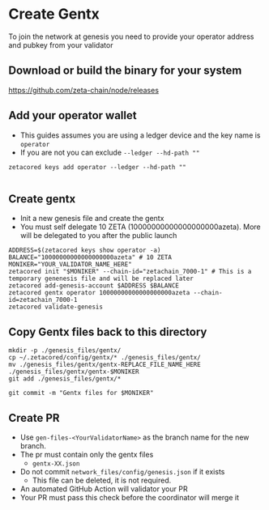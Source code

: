 # Create Gentx

To join the network at genesis you need to provide your operator address and pubkey from your validator

## Download or build the binary for your system
https://github.com/zeta-chain/node/releases


## Add your operator wallet
- This guides assumes you are using a ledger device and the key name is `operator` 
- If you are not you can exclude `--ledger --hd-path ""`

```
zetacored keys add operator --ledger --hd-path ""


```
## Create gentx
- Init a new genesis file and create the gentx
- You must self delegate 10 ZETA (10000000000000000000azeta). More will be delegated to you after the public launch 

```
ADDRESS=$(zetacored keys show operator -a)
BALANCE="10000000000000000000azeta" # 10 ZETA
MONIKER="YOUR_VALIDATOR_NAME_HERE"
zetacored init "$MONIKER" --chain-id="zetachain_7000-1" # This is a temporary genenesis file and will be replaced later
zetacored add-genesis-account $ADDRESS $BALANCE
zetacored gentx operator 10000000000000000000azeta --chain-id=zetachain_7000-1
zetacored validate-genesis
```

## Copy Gentx files back to this directory 

```
mkdir -p ./genesis_files/gentx/
cp ~/.zetacored/config/gentx/* ./genesis_files/gentx/
mv ./genesis_files/gentx/gentx-REPLACE_FILE_NAME_HERE ./genesis_files/gentx/gentx-$MONIKER
git add ./genesis_files/gentx/*

git commit -m "Gentx files for $MONIKER"
```

## Create PR

- Use `gen-files-<YourValidatorName>` as the branch name for the new branch.
- The pr must contain only the gentx files
  - `gentx-XX.json`
- Do not commit `network_files/config/genesis.json` if it exists
  - This file can be deleted, it is not required.
- An automated GitHub Action will validator your PR
- Your PR must pass this check before the coordinator will merge it



